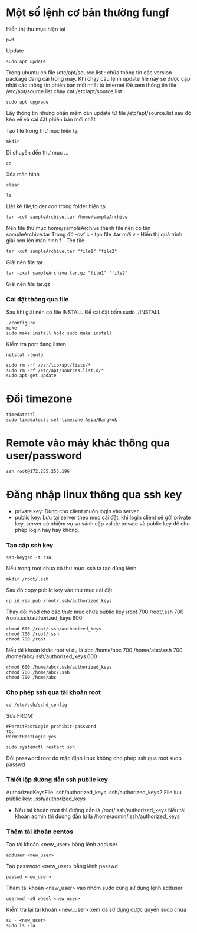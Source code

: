 # Một số lệnh cơ bản thường fungf
Hiển thị thư mục hiện tại
```
pwd
```
Update
```
sudo apt update
```
Trong ubuntu có file /etc/apt/source.list : chứa thông tin các version package đang cài trong máy. Khi chạy câu lệnh update file này sẽ được cập nhật các thông tin phiên bản mới nhất từ internet
Đê xem thông tin file /etc/apt/source.list chạy cat /etc/apt/source.list
```
sudo apt upgrade
```
Lấy thông tin nhưng phần mềm cần update từ file /etc/apt/source.list sau đó kéo về và cài đặt phiên bản mới nhất

Tạo file trong thư mục hiện tại
```
mkdir
```
Di chuyển đến thư mục ...
```
cd
```
Xóa màn hình
```
clear
```

```linux
ls
```
Liệt kê file,folder con trong folder hiện tại

```
tar -cvf sampleArchive.tar /home/sampleArchive
```
Nén file thư mục home/sampleArchive thành file nén có tên sampleArchive.tar
Trong đó -cvf
c - tạo file .tar mới
v - Hiển thị quá trình giải nén lên màn hình
f - Tên file
```
tar -xvf sampleArchive.tar "file1" "file2"
```
Giải nén file tar
```
tar -zxvf sampleArchive.tar.gz "file1" "file2"
```
Giải nén file tar.gz
 ### Cài đặt thông qua file
Sau khi giải nén có file INSTALL
Để cài đặt bấm sudo ./INSTALL
```
./configure
make
sudo make install hoặc sudo make install
```

Kiểm tra port đang listen
```
netstat -tunlp
```
```
sudo rm -rf /var/lib/apt/lists/*
sudo rm -rf /etc/apt/sources.list.d/*
sudo apt-get update
```
# Đổi timezone
```
timedatectl
sudo timedatectl set-timezone Asia/Bangkok
```
# Remote vào máy khác thông qua user/password
```
ssh root@172.255.255.196
```
# Đăng nhập linux thông qua ssh key
- private key: Dùng cho client muốn login vào server
- public key: Lưu tại server theo mục cài đặt, khi login client sẽ gửi private key, server có nhiệm vụ so sánh cặp valide private và public key để cho phép login hay hay không.
### Tạo cặp ssh key
```
ssh-keygen -t rsa
```
Nếu trong root chưa có thư mục .ssh ta tạo dùng lệnh
```
mkdir /root/.ssh
```
Sau đó copy public key vào thư mục cài đặt
```
cp id_rsa.pub /root/.ssh/authorized_keys
```
Thay đổi mod cho các thưc mục chứa public key
/root                               700
/root/.ssh                          700
/root/.ssh/authorized_keys          600
```
chmod 600 /root/.ssh/authorized_keys 
chmod 700 /root/.ssh
chmod 700 /root
```
Nếu tài khoản khác root ví dụ là abc
/home/abc                               700
/home/abc/.ssh                          700
/home/abc/.ssh/authorized_keys          600
```
chmod 600 /home/abc/.ssh/authorized_keys 
chmod 700 /home/abc/.ssh 
chmod 700 /home/abc
```

### Cho phép ssh qua tài khoản root
```
cd /etc/ssh/sshd_config
```
Sửa
FROM:
```
#PermitRootLogin prohibit-password
TO:
PermitRootLogin yes
```
```
sudo systemctl restart ssh
```
Đổi password root do mặc định linux không cho phép ssh qua root
sudo passwd

### Thiết lập đường dẫn ssh public key
AuthorizedKeysFile      .ssh/authorized_keys .ssh/authorized_keys2
File lưu public key: .ssh/authorized_keys
- Nếu tài khoản root thì đường dẫn là /root/.ssh/authorized_keys
Nếu tài khoản admin thì đường dẫn lư là
/home/admin/.ssh/authorized_keys

### Thêm tài khoản centos
Tạo tài khoản <new_user> bằng lệnh adduser
```
adduser <new_user>
```
Tạo password <new_user> bằng lệnh passwd
```
passwd <new_user>
```
Thêm tài khoản <new_user> vào nhóm sudo cũng sử dụng lệnh adduser
```
usermod -aG wheel <new_user>
```
Kiểm tra lại tài khoản <new_user> xem đã sử dụng được quyền sudo chưa
```
su - <new_user>
sudo ls -la
```